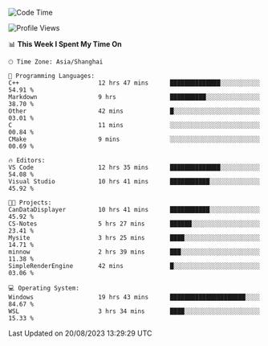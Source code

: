 <!--START_SECTION:waka-->
![Code Time](http://img.shields.io/badge/Code%20Time-1%2C177%20hrs%2056%20mins-blue)

![Profile Views](http://img.shields.io/badge/Profile%20Views-1-blue)

📊 **This Week I Spent My Time On** 

```text
🕑︎ Time Zone: Asia/Shanghai

💬 Programming Languages: 
C++                      12 hrs 47 mins      ██████████████░░░░░░░░░░░   54.91 % 
Markdown                 9 hrs               ██████████░░░░░░░░░░░░░░░   38.70 % 
Other                    42 mins             █░░░░░░░░░░░░░░░░░░░░░░░░   03.01 % 
C                        11 mins             ░░░░░░░░░░░░░░░░░░░░░░░░░   00.84 % 
CMake                    9 mins              ░░░░░░░░░░░░░░░░░░░░░░░░░   00.69 % 

🔥 Editors: 
VS Code                  12 hrs 35 mins      ██████████████░░░░░░░░░░░   54.08 % 
Visual Studio            10 hrs 41 mins      ███████████░░░░░░░░░░░░░░   45.92 % 

🐱‍💻 Projects: 
CanDataDisplayer         10 hrs 41 mins      ███████████░░░░░░░░░░░░░░   45.92 % 
CS-Notes                 5 hrs 27 mins       ██████░░░░░░░░░░░░░░░░░░░   23.41 % 
Mysite                   3 hrs 25 mins       ████░░░░░░░░░░░░░░░░░░░░░   14.71 % 
minnow                   2 hrs 39 mins       ███░░░░░░░░░░░░░░░░░░░░░░   11.38 % 
SimpleRenderEngine       42 mins             █░░░░░░░░░░░░░░░░░░░░░░░░   03.06 % 

💻 Operating System: 
Windows                  19 hrs 43 mins      █████████████████████░░░░   84.67 % 
WSL                      3 hrs 34 mins       ████░░░░░░░░░░░░░░░░░░░░░   15.33 % 
```


 Last Updated on 20/08/2023 13:29:29 UTC
<!--END_SECTION:waka-->